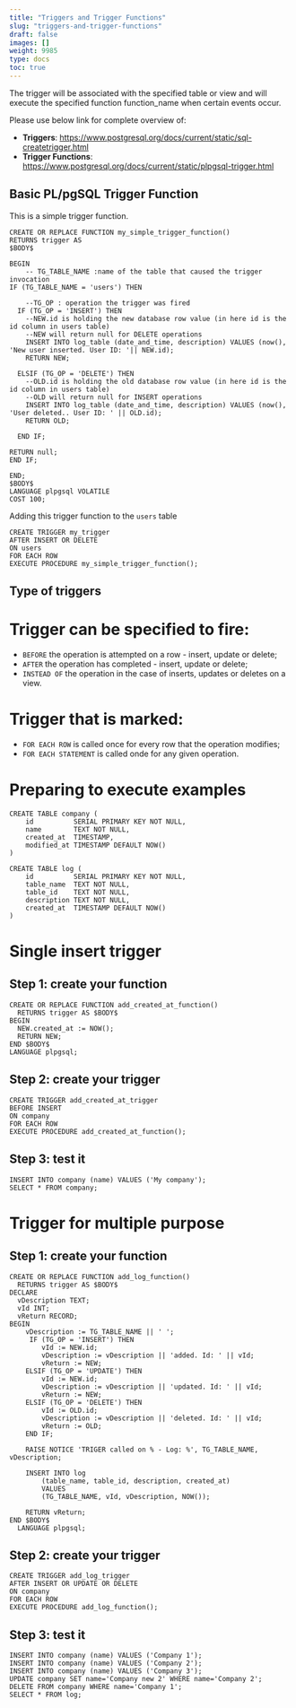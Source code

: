```yaml
---
title: "Triggers and Trigger Functions"
slug: "triggers-and-trigger-functions"
draft: false
images: []
weight: 9985
type: docs
toc: true
---
```


The trigger will be associated with the specified table or view and will execute the specified function function_name when certain events occur.

Please use below link for complete overview of:

- **Triggers**: https://www.postgresql.org/docs/current/static/sql-createtrigger.html
- **Trigger Functions**: https://www.postgresql.org/docs/current/static/plpgsql-trigger.html


## Basic PL/pgSQL Trigger Function
This is a simple trigger function. 

    CREATE OR REPLACE FUNCTION my_simple_trigger_function()
    RETURNS trigger AS
    $BODY$

    BEGIN
        -- TG_TABLE_NAME :name of the table that caused the trigger invocation
    IF (TG_TABLE_NAME = 'users') THEN

        --TG_OP : operation the trigger was fired
      IF (TG_OP = 'INSERT') THEN 
        --NEW.id is holding the new database row value (in here id is the id column in users table)
        --NEW will return null for DELETE operations
        INSERT INTO log_table (date_and_time, description) VALUES (now(), 'New user inserted. User ID: '|| NEW.id);        
        RETURN NEW;        

      ELSIF (TG_OP = 'DELETE') THEN    
        --OLD.id is holding the old database row value (in here id is the id column in users table)
        --OLD will return null for INSERT operations
        INSERT INTO log_table (date_and_time, description) VALUES (now(), 'User deleted.. User ID: ' || OLD.id);
        RETURN OLD;        
        
      END IF;

    RETURN null;
    END IF;

    END;
    $BODY$
    LANGUAGE plpgsql VOLATILE
    COST 100;


Adding this trigger function to the `users` table

    CREATE TRIGGER my_trigger
    AFTER INSERT OR DELETE
    ON users
    FOR EACH ROW
    EXECUTE PROCEDURE my_simple_trigger_function();

## Type of triggers
# Trigger can be specified to fire:

- <code>BEFORE</code> the operation is attempted on a row - insert, update or delete;
- <code>AFTER</code> the operation has completed - insert, update or delete;
- <code>INSTEAD OF</code> the operation in the case of inserts, updates or deletes on a view.

# Trigger that is marked:
- <code>FOR EACH ROW</code> is called once for every row that the operation modifies;
- <code>FOR EACH STATEMENT</code> is called onde for any given operation.

# Preparing to execute examples
    CREATE TABLE company (
        id          SERIAL PRIMARY KEY NOT NULL,
        name        TEXT NOT NULL,
        created_at  TIMESTAMP,
        modified_at TIMESTAMP DEFAULT NOW()
    )

    CREATE TABLE log (
        id          SERIAL PRIMARY KEY NOT NULL,
        table_name  TEXT NOT NULL,
        table_id    TEXT NOT NULL,
        description TEXT NOT NULL,
        created_at  TIMESTAMP DEFAULT NOW()
    )

# Single insert trigger

## Step 1: create your function

    CREATE OR REPLACE FUNCTION add_created_at_function()
      RETURNS trigger AS $BODY$
    BEGIN
      NEW.created_at := NOW();
      RETURN NEW;
    END $BODY$
    LANGUAGE plpgsql;

## Step 2: create your trigger

    CREATE TRIGGER add_created_at_trigger
    BEFORE INSERT
    ON company
    FOR EACH ROW
    EXECUTE PROCEDURE add_created_at_function();

## Step 3: test it

    INSERT INTO company (name) VALUES ('My company');
    SELECT * FROM company;

# Trigger for multiple purpose

## Step 1: create your function

    CREATE OR REPLACE FUNCTION add_log_function()
      RETURNS trigger AS $BODY$
    DECLARE
      vDescription TEXT;
      vId INT;
      vReturn RECORD;
    BEGIN
        vDescription := TG_TABLE_NAME || ' ';
         IF (TG_OP = 'INSERT') THEN
            vId := NEW.id;
            vDescription := vDescription || 'added. Id: ' || vId;
            vReturn := NEW;
        ELSIF (TG_OP = 'UPDATE') THEN
            vId := NEW.id;
            vDescription := vDescription || 'updated. Id: ' || vId;
            vReturn := NEW;
        ELSIF (TG_OP = 'DELETE') THEN
            vId := OLD.id;
            vDescription := vDescription || 'deleted. Id: ' || vId;
            vReturn := OLD;
        END IF;
    
        RAISE NOTICE 'TRIGER called on % - Log: %', TG_TABLE_NAME, vDescription;
    
        INSERT INTO log 
            (table_name, table_id, description, created_at) 
            VALUES
            (TG_TABLE_NAME, vId, vDescription, NOW());
    
        RETURN vReturn;
    END $BODY$
      LANGUAGE plpgsql;

## Step 2: create your trigger

    CREATE TRIGGER add_log_trigger
    AFTER INSERT OR UPDATE OR DELETE
    ON company
    FOR EACH ROW
    EXECUTE PROCEDURE add_log_function();

## Step 3: test it

    INSERT INTO company (name) VALUES ('Company 1');
    INSERT INTO company (name) VALUES ('Company 2');
    INSERT INTO company (name) VALUES ('Company 3');
    UPDATE company SET name='Company new 2' WHERE name='Company 2';
    DELETE FROM company WHERE name='Company 1';
    SELECT * FROM log;

